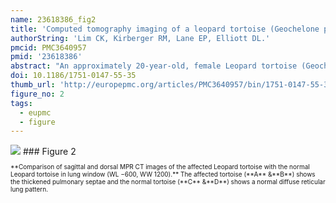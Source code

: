 ```yaml
---
name: 23618386_fig2
title: 'Computed tomography imaging of a leopard tortoise (Geochelone pardalis pardalis) with confirmed pulmonary fibrosis: a case report.'
authorString: 'Lim CK, Kirberger RM, Lane EP, Elliott DL.'
pmcid: PMC3640957
pmid: '23618386'
abstract: "An approximately 20-year-old, female Leopard tortoise (Geochelone pardalis pardalis) was presented with dypsnea, wheezing, anorexia and depression. Whole body radiographs revealed generalized diffuse unstructured 'interstitial lung pattern' with thickened pulmonary septae while computed tomography (CT) showed emphysematous lung parenchyma and thickened pulmonary septae bordered by irregular ground-glass opacity with smaller areas of 'honeycombing'. These imaging findings together with histopathologic findings were compatible with chronic, extensive 'interstitial' pulmonary fibrosis."
doi: 10.1186/1751-0147-55-35
thumb_url: 'http://europepmc.org/articles/PMC3640957/bin/1751-0147-55-35-2.gif'
figure_no: 2
tags:
  - eupmc
  - figure
---
```

<img src='http://europepmc.org/articles/PMC3640957/bin/1751-0147-55-35-2.jpg' style='max-height: 300px'>
### Figure 2
<p style='font-size: 10px;'>**Comparison of sagittal and dorsal MPR CT images of the affected Leopard tortoise with the normal Leopard tortoise in lung window (WL −600, WW 1200).** The affected tortoise (**A** &amp;**B**) shows the thickened pulmonary septae and the normal tortoise (**C** &amp;**D**) shows a normal diffuse reticular lung pattern.</p>